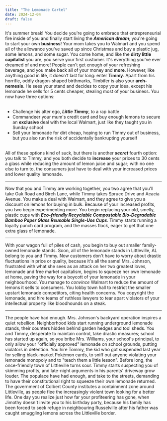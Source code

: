 ```yaml
---
title: "The Lemonade Cartel"
date: 2024-12-04
draft: false
---
```


It's summer break! You decide you're going to embrace that entrepreneurial fire inside of you and finally start living the ***American dream***; you're going to start your own **business**!
 Your mom takes you to Walmart and you spend all of the allowance you've saved up since Christmas and buy a plastic jug, some lemons, and some sugar. 
You come home, and like the **dirty little capitalist** you are, you serve your first customer. 
It's everything you've ever dreamed of and more! People can't get enough of your refreshing beverage, and you make back all of your money and **more**. However, like anything good in life, it doesn't last for long: enter **Timmy**. Apart from his horrific, oddly dragon-shaped birthmarks, Timbifer is also your **arch-nemesis**. He sees your stand and decides to copy your idea, except his lemonade he sells for 5 cents cheaper, stealing most of your business. You now have three options:<br><br>

- Challenge his alter ego, ***Little Timmy***, to a rap battle
- Commandeer your mum's credit card and buy enough lemons to secure an **exclusive** deal with the local Walmart, just like they taught you in Sunday school
- Sell your lemonade for dirt cheap, hoping to run Timmy out of business, but you also run the risk of accidentally bankrupting yourself<br><br>

All of these options kind of suck, but there is another ***️secret️*** fourth option: you talk to Timmy, and you both decide to **increase** your prices to 30 cents a glass while reducing the amount of lemon juice and sugar; with no one else to turn to, the consumers just have to deal with your increased prices and lower quality lemonade. 

---

Now that you and Timmy are working together, you two agree that you'll take Oak Road and Birch Lane, while Timmy takes Spruce Drive and Acacia Avenue. You make a deal with Walmart, and they agree to give you a discount on lemons for buying in bulk. Because of your increased profits, you two begin experimenting more. You begin replacing your old, smelly, plastic cups with ***️Eco-friendly Recyclable Compostable Bio-Degradable Bamboo Paper Glass Reusable Single-Use Cups️***. Timmy starts running a loyalty punch card program, and the masses flock, eager to get that one extra glass of lemonade.

---

With your wagon full of piles of cash, you begin to buy out smaller family-owned lemonade stands. Soon, all of the lemonade stands in Littleville, AL belong to you and Timmy. Now customers don't have to worry about drastic fluctuations in price or quality, because it's all the same! Mrs. Johnson, frustrated with what she sees as an attack on her two greatest loves, lemonade and free market capitalism, begins to squeeze her own lemonade at home, paving the way for a boycott of your lemonade in your neighbourhood. You manage to *convince* Walmart to reduce the amount of lemons it sells to consumers. You lobby town hall to restrict the smaller upstart lemonade competitors, citing health concerns. You copyright the lemonade, and hire teams of ruthless lawyers to tear apart violators of your intellectual property like bloodhounds on a steak.

---

The people have had enough. Mrs. Johnson's backyard operation inspires a quiet rebellion. Neighborhood kids start running underground lemonade stands, their counters hidden behind garden hedges and tool sheds. You and Timmy, desperate to maintain control, take drastic measures; school has started up again, so you bribe Mrs. Williams, your school's principal, to only allow your "officially approved" lemonade on school grounds, putting violators in detention. You hire Tommy, the kid who got suspended last year for selling black-market Pokémon cards, to sniff out anyone violating your lemonade monopoly and to "teach them a little lesson". Before long, the once-friendly town of Littleville turns sour. Timmy starts suspecting you of skimming profits, and late-night arguments in his parents' driveway grow louder. The populace have had enough, and take to the streets, demanding to have their constitutional right to squeeze their own lemonade returned. The government of Colbert County institutes a containment zone around Littleville, as people flee the increasingly violent town looking for a better life. One day you realize just how far your profiteering has gone, when Jimothy doesn't invite you to his birthday party, because his family has been forced to seek refuge in neighbouring Russelville after his father was caught smuggling lemons across the Littleville border.
